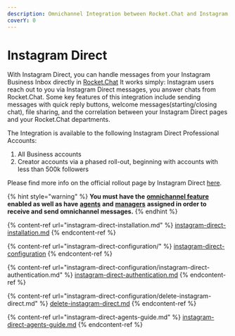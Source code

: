 ```yaml
---
description: Omnichannel Integration between Rocket.Chat and Instagram Messenger API.
coverY: 0
---
```


# Instagram Direct

With Instagram Direct, you can handle messages from your Instagram Business Inbox directly in [Rocket.Chat](http://rocket.chat) It works simply: Instagram users reach out to you via Instagram Direct messages, you answer chats from Rocket.Chat. Some key features of this integration include sending messages with quick reply buttons, welcome messages(starting/closing chat), file sharing, and the correlation between your Instagram Direct pages and your Rocket.Chat departments.

The Integration is available to the following Instagram Direct Professional Accounts:

1. All Business accounts
2. Creator accounts via a phased roll-out, beginning with accounts with less than 500k followers

Please find more info on the official rollout page by Instagram Direct [here](https://developers.facebook.com/docs/messenger-platform/instagram/rollout/).

{% hint style="warning" %}
**You must have the** [**omnichannel feature**](https://docs.rocket.chat/guides/administration/settings/omnichannel-admins-guide#enable-omnichannel) **enabled as well as have** [**agents**](https://docs.rocket.chat/guides/omnichannel/agents) **and** [**managers**](https://docs.rocket.chat/guides/omnichannel/managers) **assigned in order to receive and send omnichannel messages.**
{% endhint %}

{% content-ref url="instagram-direct-installation.md" %}
[instagram-direct-installation.md](instagram-direct-installation.md)
{% endcontent-ref %}

{% content-ref url="instagram-direct-configuration/" %}
[instagram-direct-configuration](instagram-direct-configuration/)
{% endcontent-ref %}

{% content-ref url="instagram-direct-configuration/instagram-direct-authentication.md" %}
[instagram-direct-authentication.md](instagram-direct-configuration/instagram-direct-authentication.md)
{% endcontent-ref %}

{% content-ref url="instagram-direct-configuration/delete-instagram-direct.md" %}
[delete-instagram-direct.md](instagram-direct-configuration/delete-instagram-direct.md)
{% endcontent-ref %}

{% content-ref url="instagram-direct-agents-guide.md" %}
[instagram-direct-agents-guide.md](instagram-direct-agents-guide.md)
{% endcontent-ref %}
